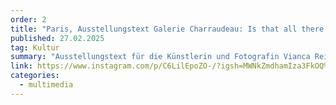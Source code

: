 ```yaml
---
order: 2
title: "Paris, Ausstellungstext Galerie Charraudeau: Is that all there is?"
published: 27.02.2025
tag: Kultur
summary: "Ausstellungstext für die Künstlerin und Fotografin Vianca Reinig in Paris "
link: https://www.instagram.com/p/C6LilEpoZO-/?igsh=MWNkZmdhamIza3FkOQ%3D%3D
categories:
  - multimedia
---
```

